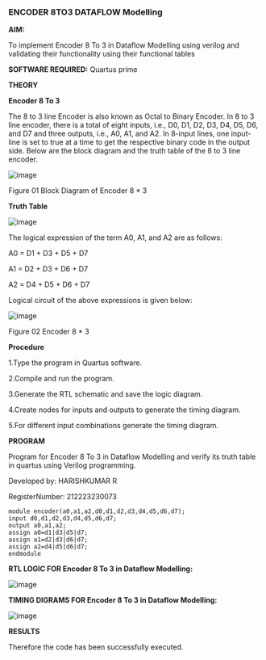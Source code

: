 ### ENCODER 8TO3 DATAFLOW Modelling

**AIM:**

To implement  Encoder 8 To 3 in Dataflow Modelling using verilog and validating their functionality using their functional tables

**SOFTWARE REQUIRED:** Quartus prime

**THEORY**

**Encoder 8 To 3**

The 8 to 3 line Encoder is also known as Octal to Binary Encoder. In 8 to 3 line encoder, there is a total of eight inputs, i.e., D0, D1, D2, D3, D4, D5, D6, and D7 and three outputs, i.e., A0, A1, and A2. In 8-input lines, one input-line is set to true at a time to get the respective binary code in the output side. Below are the block diagram and the truth table of the 8 to 3 line encoder.


![image](https://github.com/naavaneetha/ENCODER8TO3DATAFLOW/assets/154305477/0bc242c1-eb9e-4c47-afe5-30428470efc3)

Figure 01  Block Diagram of Encoder 8 * 3


**Truth Table**


![image](https://github.com/naavaneetha/ENCODER8TO3DATAFLOW/assets/154305477/35496b14-ae6e-4cd1-9abd-d6736b576575)

The logical expression of the term A0, A1, and A2 are as follows:


A0 = D1 + D3 + D5 + D7

A1 = D2 + D3 + D6 + D7

A2 = D4 + D5 + D6 + D7

Logical circuit of the above expressions is given below:


![image](https://github.com/naavaneetha/ENCODER8TO3DATAFLOW/assets/154305477/95acaee6-c873-4c75-89eb-ef09fb158053)

Figure 02  Encoder 8 * 3

**Procedure**

1.Type the program in Quartus software. 

2.Compile and run the program. 

3.Generate the RTL schematic and save the logic diagram. 

4.Create nodes for inputs and outputs to generate the timing diagram. 

5.For different input combinations generate the timing diagram.


**PROGRAM**


Program for Encoder 8 To 3 in Dataflow Modelling and verify its truth table in quartus using Verilog programming. 

Developed by: HARISHKUMAR R

RegisterNumber: 212223230073
```
module encoder(a0,a1,a2,d0,d1,d2,d3,d4,d5,d6,d7);
input d0,d1,d2,d3,d4,d5,d6,d7;
output a0,a1,a2;
assign a0=d1|d3|d5|d7;
assign a1=d2|d3|d6|d7;
assign a2=d4|d5|d6|d7;
endmodule

```


**RTL LOGIC FOR Encoder 8 To 3 in Dataflow Modelling:**

![image](https://github.com/harissunique/ENCODER8TO3DATAFLOW/assets/147139338/e4cdce7b-354d-4851-a19c-c8cd7191c487)



**TIMING DIGRAMS FOR Encoder 8 To 3 in Dataflow Modelling:**

![image](https://github.com/harissunique/ENCODER8TO3DATAFLOW/assets/147139338/d5f507b6-3bff-4ba0-ba41-7d941df24f2b)



**RESULTS**

Therefore the code has been successfully executed.


